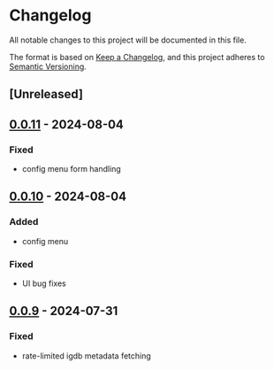 # Changelog
All notable changes to this project will be documented in this file.

The format is based on [Keep a Changelog](https://keepachangelog.com/en/1.0.0/),
and this project adheres to [Semantic Versioning](https://semver.org/spec/v2.0.0.html).

## [Unreleased]

## [0.0.11](https://github.com/JMBeresford/retrom/compare/retrom-codegen-v0.0.10...retrom-codegen-v0.0.11) - 2024-08-04

### Fixed
- config menu form handling

## [0.0.10](https://github.com/JMBeresford/retrom/compare/retrom-codegen-v0.0.9...retrom-codegen-v0.0.10) - 2024-08-04

### Added
- config menu

### Fixed
- UI bug fixes

## [0.0.9](https://github.com/JMBeresford/retrom/compare/retrom-codegen-v0.0.8...retrom-codegen-v0.0.9) - 2024-07-31

### Fixed
- rate-limited igdb metadata fetching
